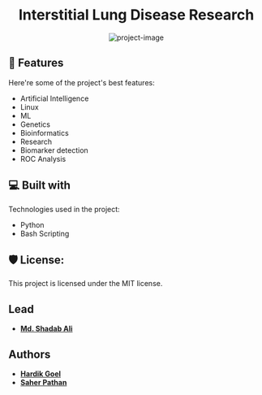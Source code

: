 <h1 align="center" id="title">Interstitial Lung Disease Research</h1>

<p align="center"><img src="https://images.deepai.org/art-image/477c936aca06469293482c9dfa1f16a3/genetics-research-ai-sequencing.jpg" alt="project-image"></p>

  
  
<h2>🧐 Features</h2>

Here're some of the project's best features:

*   Artificial Intelligence
*   Linux
*   ML
*   Genetics
*   Bioinformatics
*   Research
*   Biomarker detection
*   ROC Analysis

  
  
<h2>💻 Built with</h2>

Technologies used in the project:

*   Python
*   Bash Scripting

<h2>🛡️ License:</h2>

This project is licensed under the MIT license.
## Lead
* **[Md. Shadab Ali](ms1993ali@gmail.com)**
## Authors

* **[Hardik Goel](https://github.com/Hardikgoel07)**
* **[Saher Pathan](https://github.com/Saherpathan)**


